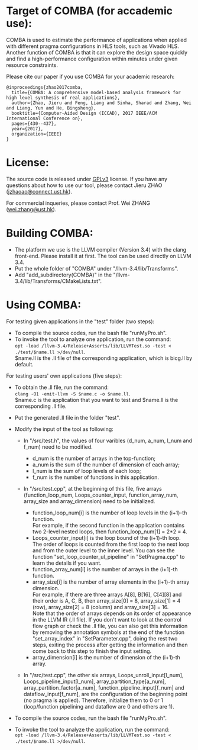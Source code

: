 Target of COMBA (for accademic use):
======================================
COMBA is used to estimate the performance of applications when applied with different pragma configurations in HLS tools, such as Vivado HLS. Another function of COMBA is that it can explore the design space quickly and find a high-performance configuration within minutes under given resource constraints.

Please cite our paper if you use COMBA for your academic research:
```
@inproceedings{zhao2017comba,
  title={COMBA: A comprehensive model-based analysis framework for high level synthesis of real applications},
  author={Zhao, Jieru and Feng, Liang and Sinha, Sharad and Zhang, Wei and Liang, Yun and He, Bingsheng},
  booktitle={Computer-Aided Design (ICCAD), 2017 IEEE/ACM International Conference on},
  pages={430--437},
  year={2017},
  organization={IEEE}
}
```

License:
======================================
The source code is released under [GPLv3](https://www.gnu.org/licenses/licenses.en.html) license.
If you have any questions about how to use our tool, please contact Jieru ZHAO (jzhaoao@connect.ust.hk).

For commercial inqueries, please contact Prof. Wei ZHANG (wei.zhang@ust.hk).


Building COMBA:
======================================
 * The platform we use is the LLVM compiler (Version 3.4) with the clang front-end. Please install it at first. The tool can be used directly on LLVM 3.4. 
 * Put the whole folder of "COMBA" under "/llvm-3.4/lib/Transforms".
 * Add "add_subdirectory(COMBA)" in the "/llvm-3.4/lib/Transforms/CMakeLists.txt".




Using COMBA:
======================================
 For testing given applications in the "test" folder (two steps):

  * To compile the source codes, run the bash file "runMyPro.sh".
  * To invoke the tool to analyze one application, run the command:   
	`opt -load /llvm-3.4/Release+Asserts/lib/LLVMTest.so -test < ./test/$name.ll >/dev/null`.   
     $name.ll is the .ll file of the corresponding application, which is bicg.ll by default.


 For testing users' own applications (five steps):

  * To obtain the .ll file, run the command:  
	`clang -O1 -emit-llvm -S $name.c -o $name.ll`.   	   
     $name.c is the application that you want to test and $name.ll is the corresponding .ll file.
  * Put the generated .ll file in the folder "test".
  * Modify the input of the tool as following:
	* In "/src/test.h", the values of four varibles (d_num, a_num, l_num and f_num) need to be modified. 
		* d_num is the number of arrays in the top-function;   
		* a_num is the sum of the number of dimension of each array; 
		* l_num is the sum of loop levels of each loop; 
		* f_num is the number of functions in this application.
    
	* In "/src/test.cpp", at the beginning of this file, five arrays (function_loop_num, Loops_counter_input, function_array_num, array_size and array_dimension) need to be initialized.
		* function_loop_num[i] is the number of loop levels in the (i+1)-th function.  
		For example, if the second function in the application contains two 2-level nested loops, then function_loop_num[1] = 2*2 = 4.
		* Loops_counter_input[i] is the loop bound of the (i+1)-th loop.  
		The order of loops is counted from the first loop to the next loop and from the outer level to the inner level. You can see the function "set_loop_counter_ul_pipeline" in "SetPragma.cpp" to learn the details if you want.
		* function_array_num[i] is the number of arrays in the (i+1)-th function. 
		* array_size[i] is the number of array elements in the (i+1)-th array dimension.   
		For example, if there are three arrays A[8], B[16], C[4][8] and their order is A, C, B, then array_size[0] = 8, array_size[1] = 4 (row), array_size[2] = 8 (column) and array_size[3] = 16.   
		Note that the order of arrays depends on its order of appearance in the LLVM IR (.ll file). If you don't want to look at the control flow graph or check the .ll file, you can also get this information by removing the annotation symbols at the end of the function "set_array_index" in "SetParameter.cpp", doing the rest two steps, exiting the process after getting the information and then come back to this step to finish the input setting. 
		* array_dimension[i] is the number of dimension of the (i+1)-th array.
       
	* In "/src/test.cpp", the other six arrays, Loops_unroll_input[l_num], Loops_pipeline_input[l_num], array_partition_type[a_num], array_partition_factor[a_num], function_pipeline_input[f_num] and dataflow_input[f_num], are the configuration of the beginning point (no pragma is applied). Therefore, initialize them to 0 or 1 (loop/function pipelining and dataflow are 0 and others are 1). 
      
 * To compile the source codes, run the bash file "runMyPro.sh".
 * To invoke the tool to analyze the application, run the command:  
	`opt -load /llvm-3.4/Release+Asserts/lib/LLVMTest.so -test < ./test/$name.ll >/dev/null`.



